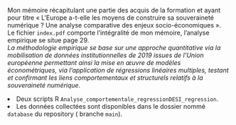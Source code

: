 Mon mémoire récapitulant une partie des acquis de la formation et ayant pour titre « L'Europe a-t-elle les moyens de construire sa souveraineté numérique ? Une analyse comparative des enjeux socio-économiques ».
<br>
Le fichier <code>index.pdf</code> comporte l’intégralité de mon mémoire, l’analyse empirique se situe page 29.
<br>
<em>La méthodologie empirique se base sur une approche quantitative via la mobilisation de données institutionnelles de 2019 issues de l’Union européenne permettant ainsi la mise en œuvre de modèles économétriques, via l’application de régressions linéaires multiples, testant et confirmant les liens comportementaux et structurels relatifs à la souveraineté numérique. </em>

<li> Deux scripts R <code>Analyse_comportementale_regression</code><code>DESI_regression</code>.</li>
<li> Les données collectées sont disponibles dans le dossier nommé <code>database</code> du repository ( branche <code>main</code>). </li>

